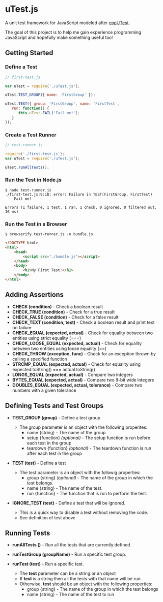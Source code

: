 # uTest.js

A unit test framework for JavaScript modeled after [cppUTest](http://cpputest.github.io).

The goal of this project is to help me gain experience programming 
JavaScript and hopefully make something useful too!

## Getting Started
### Define a Test
```javascript
// first-test.js

var uTest = require('./uTest.js');

uTest.TEST_GROUP({ name: 'FirstGroup' });

uTest.TEST({ group: 'FirstGroup', name: 'FirstTest',
   run: function() {
      this.uTest.FAIL('Fail me!');
   }
});
```

### Create a Test Runner
```javascript
// test-runner.js

require('./first-test.js');
var uTest = require('./uTest.js');

uTest.runAllTests();
```

### Run the Test in Node.js
```text
$ node test-runner.js
./first-test.js:9:18: error: Failure in TEST(FirstGroup, FirstTest)
	Fail me!

Errors (1 failure, 1 test, 1 ran, 1 check, 0 ignored, 0 filtered out, 36 ms)
```

### Run the Test in a Browser
```text
$ browserify test-runner.js -o bundle.js
```

```html
<!DOCTYPE html>
<html>
    <head>
        <script src="./bundle.js"></script>
    </head>
    <body>
        <h1>My First Test!</h1>
    </body>
</html>
```

## Adding Assertions
* **CHECK (condition)** - Check a boolean result
* **CHECK_TRUE (condition)** - Check for a true result
* **CHECK_FALSE (condition)** - Check for a false result
* **CHECK_TEXT (condition, text)** - Check a boolean result and print text on failure
* **CHECK_EQUAL (expected, actual)** - Check for equality between two entities using strict equality (===)
* **CHECK_LOOSE_EQUAL (expected, actual)** - Check for equality between two entities using loose equality (==)
* **CHECK_THROW (exception, func)** - Check for an exception thrown by calling a specified function
* **STRCMP_EQUAL (expected, actual)** - Check for equality using expected.toString() === actual.toString()
* **LONGS_EQUAL (expected, actual)** - Compare two integers
* **BYTES_EQUAL (expected, actual)** - Compare two 8-bit wide integers
* **DOUBLES_EQUAL (expected, actual, tolerance)** - Compare two numbers with a given tolerance

## Defining Tests and Test Groups
* **TEST_GROUP (group)** - Define a test group
    * The group parameter is an object with the following properites:
        * name {string} - The name of the group
        * setup {function} _(optional)_ - The setup function is run before each test in the group
        * teardown {function} _(optional)_ - The teardown function is run after each test in the group

* **TEST (test)** - Define a test
    * The test parameter is an object with the followig properties:
        * group {string} _(optional)_ - The name of the group in which the test belongs.
        * name {string} - The name of the test.
        * run {function} - The function that is run to perform the test.

* **IGNORE_TEST (test)** - Define a test that will be ignored.
    * This is a quick way to disable a test without removing the code.
    * See definition of test above

## Running Tests
* **runAllTests ()** - Run all the tests that are currently defined.

* **runTestGroup (groupName)** - Run a specific test group.

* **runTest (test)** - Run a specific test.
    * The **test** parameter can be a string or an object
    * If **test** is a string then all the tests with that name will be run
    * Otherwise, **test** should be an object with the following properties:
        * group {string} - The name of the group in which the test belongs
        * name {string} - The name of the test to run
